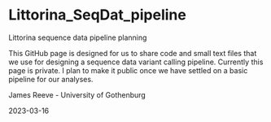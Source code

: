 # Littorina_SeqDat_pipeline
Littorina sequence data pipeline planning

This GitHub page is designed for us to share code and small text files that we use for designing a sequence data variant calling pipeline.
Currently this page is private. I plan to make it public once we have settled on a basic pipeline for our analyses.

James Reeve - University of Gothenburg

2023-03-16
